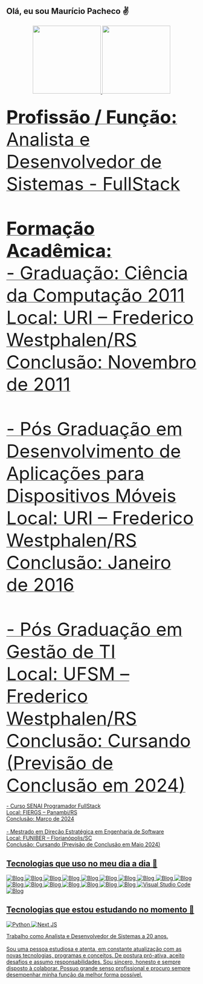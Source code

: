 ## Olá, eu sou Maurício Pacheco ✌️

<div align="center">
<a href="https://github.com/mauricio-pacheco">
<img height="180em" src="https://github-readme-stats-git-masterrstaa-rickstaa.vercel.app/api?username=mauricio-pacheco&show_icons=true&theme=react&include_all_commits=true&count_private=true"/>
<img height="180em" src="https://github-readme-stats-git-masterrstaa-rickstaa.vercel.app/api/top-langs/?username=mauricio-pacheco&layout=compact&langs_count=18&theme=react"/>
</div>
  
##

<font size="9px">
<b>Profissão / Função:</b> Analista e Desenvolvedor de Sistemas - FullStack
<br><br>
<b>Formação Acadêmica:</b>
<br>
- Graduação: Ciência da Computação 2011 
<br>
Local: URI – Frederico Westphalen/RS 
<br>
Conclusão: Novembro de 2011
<br><br>  
- Pós Graduação em Desenvolvimento de Aplicações para Dispositivos Móveis
<br>
Local: URI – Frederico Westphalen/RS
<br>
Conclusão: Janeiro de 2016  
<br><br>  
- Pós Graduação em Gestão de TI 
<br>
Local: UFSM – Frederico Westphalen/RS
<br>
Conclusão: Cursando (Previsão de Conclusão em 2024)
</font>
<br><br>    
- Curso SENAI Programador FullStack 
<br>
Local: FIERGS – Panambi/RS
<br>
Conclusão: Março de 2024
<br><br>    
- Mestrado em Direção Estratégica em Engenharia de Software
<br>
Local: FUNIBER – Florianópolis/SC
<br>
Conclusão: Cursando (Previsão de Conclusão em Maio 2024)
</font>  
  

##

## Tecnologias que uso no meu dia a dia 🌟

![Blog](https://img.shields.io/badge/HTML5-E34F26?style=for-the-badge&logo=html5&logoColor=white)
![Blog](https://img.shields.io/badge/CSS3-1572B6?style=for-the-badge&logo=css3&logoColor=white)
![Blog](https://img.shields.io/badge/Bootstrap-563D7C?style=for-the-badge&logo=bootstrap&logoColor=white)
![Blog](https://img.shields.io/badge/jQuery-0769AD?style=for-the-badge&logo=jquery&logoColor=white)
![Blog](https://img.shields.io/badge/JavaScript-F7DF1E?style=for-the-badge&logo=javascript&logoColor=black)
![Blog](https://img.shields.io/badge/WordPress-%23117AC9.svg?style=for-the-badge&logo=WordPress&logoColor=white)
![Blog](https://img.shields.io/badge/PHP-777BB4?style=for-the-badge&logo=php&logoColor=white)
![Blog](http://img.shields.io/badge/-PHPStorm-181717?style=for-the-badge&logo=phpstorm&logoColor=white)
![Blog](https://img.shields.io/badge/Oracle-F80000?style=for-the-badge&logo=Oracle&logoColor=white)
![Blog](https://img.shields.io/badge/MySQL-005C84?style=for-the-badge&logo=mysql&logoColor=white)
![Blog](https://img.shields.io/badge/GitHub-100000?style=for-the-badge&logo=github&logoColor=white)
![Blog](https://img.shields.io/badge/Trello-0052CC?style=for-the-badge&logo=trello&logoColor=white)
![Blog](https://img.shields.io/badge/Linux-FCC624?style=for-the-badge&logo=linux&logoColor=black)
![Blog](https://img.shields.io/badge/Windows-0078D6?style=for-the-badge&logo=windows&logoColor=white)
![Blog](https://img.shields.io/badge/Laravel-FF2D20?style=for-the-badge&logo=laravel&logoColor=white)
![Blog](https://img.shields.io/badge/Node.js-43853D?style=for-the-badge&logo=node.js&logoColor=white) 
![Blog](https://img.shields.io/badge/Vue.js-35495E?style=for-the-badge&logo=vue.js&logoColor=4FC08D) 
![Visual Studio Code](https://img.shields.io/badge/Visual%20Studio%20Code-0078d7.svg?style=for-the-badge&logo=visual-studio-code&logoColor=white)
![Blog](https://img.shields.io/badge/Docker-2CA5E0?style=for-the-badge&logo=docker&logoColor=white)

## Tecnologias que estou estudando no momento 🚀
![Python](https://img.shields.io/badge/python-3670A0?style=for-the-badge&logo=python&logoColor=ffdd54)
![Next JS](https://img.shields.io/badge/Next-black?style=for-the-badge&logo=next.js&logoColor=white)

Trabalho como Analista e Desenvolvedor de Sistemas a 20 anos. 
<br>  
Sou uma pessoa estudiosa e atenta, em constante atualização com as novas tecnologias, programas e conceitos. De postura pró-ativa, aceito desafios e assumo responsabilidades. Sou sincero, honesto e sempre disposto à colaborar. Possuo grande senso profissional e procuro sempre desempenhar minha função da melhor forma possível.
